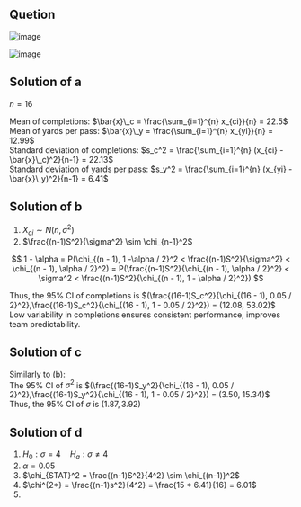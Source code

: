 ## Quetion

![image](https://github.com/user-attachments/assets/a3ae6c22-0ca6-4e89-a326-f8be7f44eec7)

![image](https://github.com/user-attachments/assets/5c323c17-bcdf-47f8-82b0-b5ee77a1d44d)

## Solution of a
$n=16$

Mean of completions: $\bar{x}\_c = \frac{\sum_{i=1}^{n} x_{ci}}{n} = 22.5$  
Mean of yards per pass: $\bar{x}\_y = \frac{\sum_{i=1}^{n} x_{yi}}{n} = 12.99$  
Standard deviation of completions: $s_c^2 = \frac{\sum_{i=1}^{n} (x_{ci} - \bar{x}\_c)^2}{n-1} = 22.13$  
Standard deviation of yards per pass: $s_y^2 = \frac{\sum_{i=1}^{n} (x_{yi} - \bar{x}\_y)^2}{n-1} = 6.41$  

## Solution of b
1. $X_{ci} \sim N(n, \sigma^2)$
2. $\frac{(n-1)S^2}{\sigma^2} \sim \chi_{n-1}^2$

$$
1 - \alpha = P(\chi_{(n - 1), 1 -\alpha / 2}^2 < \frac{(n-1)S^2}{\sigma^2} < \chi_{(n - 1), \alpha / 2}^2) = 
P(\frac{(n-1)S^2}{\chi_{(n - 1), \alpha / 2}^2} < \sigma^2 < \frac{(n-1)S^2}{\chi_{(n - 1), 1 - \alpha / 2}^2})
$$

Thus, the 95% CI of completions is $(\frac{(16-1)S_c^2}{\chi_{(16 - 1), 0.05 / 2}^2},\frac{(16-1)S_c^2}{\chi_{(16 - 1), 1 - 0.05 / 2}^2}) = (12.08, 53.02)$  
Low variability in completions ensures consistent performance, improves team predictability.

## Solution of c
Similarly to (b):  
The 95% CI of $\sigma^2$ is $(\frac{(16-1)S_y^2}{\chi_{(16 - 1), 0.05 / 2}^2},\frac{(16-1)S_y^2}{\chi_{(16 - 1), 1 - 0.05 / 2}^2}) = (3.50, 15.34)$  
Thus, the 95% CI of $\sigma$ is $(1.87, 3.92)$  

## Solution of d
1. $H_0: \sigma = 4 \quad H_a: \sigma \neq 4$
2. $\alpha = 0.05$
3. $\chi_{STAT}^2 = \frac{(n-1)S^2}{4^2} \sim \chi_{(n-1)}^2$
4. $\chi^{2*} = \frac{(n-1)s^2}{4^2} = \frac{15 * 6.41}{16} = 6.01$
5. 
